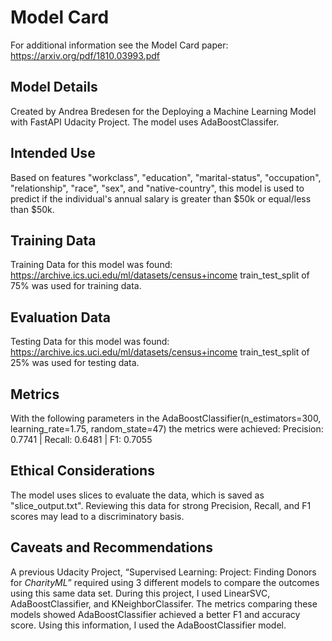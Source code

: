 # Model Card

For additional information see the Model Card paper: https://arxiv.org/pdf/1810.03993.pdf

## Model Details
Created by Andrea Bredesen for the Deploying a Machine Learning Model with FastAPI Udacity Project.  The model uses AdaBoostClassifer.
## Intended Use
Based on features "workclass", "education", "marital-status", "occupation", "relationship", "race", "sex", and "native-country", this model is used to predict if the individual's annual salary is greater than $50k or equal/less than $50k.
## Training Data
Training Data for this model was found: https://archive.ics.uci.edu/ml/datasets/census+income
train_test_split of 75% was used for training data. 
## Evaluation Data
Testing Data for this model was found: https://archive.ics.uci.edu/ml/datasets/census+income
train_test_split of 25% was used for testing data.
## Metrics
With the following parameters in the AdaBoostClassifier(n_estimators=300, learning_rate=1.75, random_state=47)
the metrics were achieved: Precision: 0.7741 | Recall: 0.6481 | F1: 0.7055
## Ethical Considerations
The model uses slices to evaluate the data, which is saved as "slice_output.txt".  Reviewing this data for strong Precision, Recall, and F1 scores may lead to a discriminatory basis.
## Caveats and Recommendations
A previous Udacity Project, “Supervised Learning: Project: Finding Donors for *CharityML*” required using 3 different models to compare the outcomes using this same data set. During this project, I used LinearSVC, AdaBoostClassifier, and KNeighborClassifer. The metrics comparing these models showed AdaBoostClassifier achieved a better F1 and accuracy score. Using this information, I used the AdaBoostClassifier model.  

